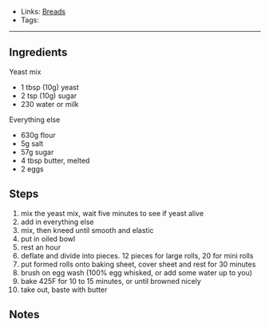 - Links: [Breads](Breads.md)
- Tags: 

---

## Ingredients
Yeast mix
- 1 tbsp (10g) yeast
- 2 tsp (10g) sugar
- 230 water or milk

Everything else
- 630g flour
- 5g salt
- 57g sugar
- 4 tbsp butter, melted
- 2 eggs

## Steps
1. mix the yeast mix, wait five minutes to see if yeast alive
2. add in everything else
3. mix, then kneed until smooth and elastic
4. put in oiled bowl
5. rest an hour
6. deflate and divide into pieces. 12 pieces for large rolls, 20 for mini rolls
7. put formed rolls onto baking sheet, cover sheet and rest for 30 minutes
8. brush on egg wash (100% egg whisked, or add some water up to you)
9. bake 425F for 10 to 15 minutes, or until browned nicely
10. take out, baste with butter

## Notes
